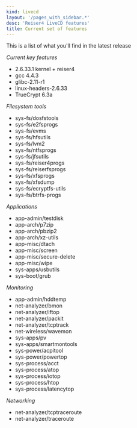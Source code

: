 ```yaml
---
kind: livecd
layout: '/pages_with_sidebar.*'
desc: 'Reiser4 LiveCD features'
title: Current set of features
---
```

This is a list of what you'll find in the latest release

*Current key features*
* 2.6.33.1 kernel + reiser4
* gcc 4.4.3
* glibc-2.11-r1
* linux-headers-2.6.33
* TrueCrypt 6.3a

*Filesystem tools*
* sys-fs/dosfstools
* sys-fs/e2fsprogs
* sys-fs/evms
* sys-fs/hfsutils
* sys-fs/lvm2
* sys-fs/ntfsprogs
* sys-fs/jfsutils
* sys-fs/reiser4progs
* sys-fs/reiserfsprogs
* sys-fs/xfsprogs
* sys-fs/xfsdump
* sys-fs/ecryptfs-utils
* sys-fs/btrfs-progs

*Applications*
* app-admin/testdisk
* app-arch/p7zip
* app-arch/pbzip2
* app-arch/xz-utils
* app-misc/dtach
* app-misc/screen
* app-misc/secure-delete
* app-misc/wipe
* sys-apps/usbutils
* sys-boot/grub

*Monitoring*
* app-admin/hddtemp
* net-analyzer/bmon
* net-analyzer/iftop
* net-analyzer/packit
* net-analyzer/tcptrack
* net-wireless/wavemon
* sys-apps/pv
* sys-apps/smartmontools
* sys-power/acpitool
* sys-power/powertop
* sys-process/acct
* sys-process/atop
* sys-process/iotop
* sys-process/htop
* sys-process/latencytop

*Networking*
* net-analyzer/tcptraceroute
* net-analyzer/traceroute
